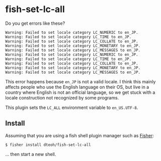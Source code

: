 # fish-set-lc-all

Do you get errors like these?

```
Warning: Failed to set locale category LC_NUMERIC to en_JP.
Warning: Failed to set locale category LC_TIME to en_JP.
Warning: Failed to set locale category LC_COLLATE to en_JP.
Warning: Failed to set locale category LC_MONETARY to en_JP.
Warning: Failed to set locale category LC_MESSAGES to en_JP.
Warning: Failed to set locale category LC_NUMERIC to en_JP.
Warning: Failed to set locale category LC_TIME to en_JP.
Warning: Failed to set locale category LC_COLLATE to en_JP.
Warning: Failed to set locale category LC_MONETARY to en_JP.
Warning: Failed to set locale category LC_MESSAGES to en_JP.
```

This error happens because `en_JP` is not a valid locale. I think this mainly
affects people who use the English language on their OS, but live in a country
where English is not an official language, so we get stuck with a locale
construction not recognized by some programs.

This plugin sets the `LC_ALL` environment variable to `en_US.UTF-8`.

## Install

Assuming that you are using a fish shell plugin manager such as [Fisher][1]:

```
$ fisher install dteoh/fish-set-lc-all
```

... then start a new shell.

[1]: https://github.com/jorgebucaran/fisher
